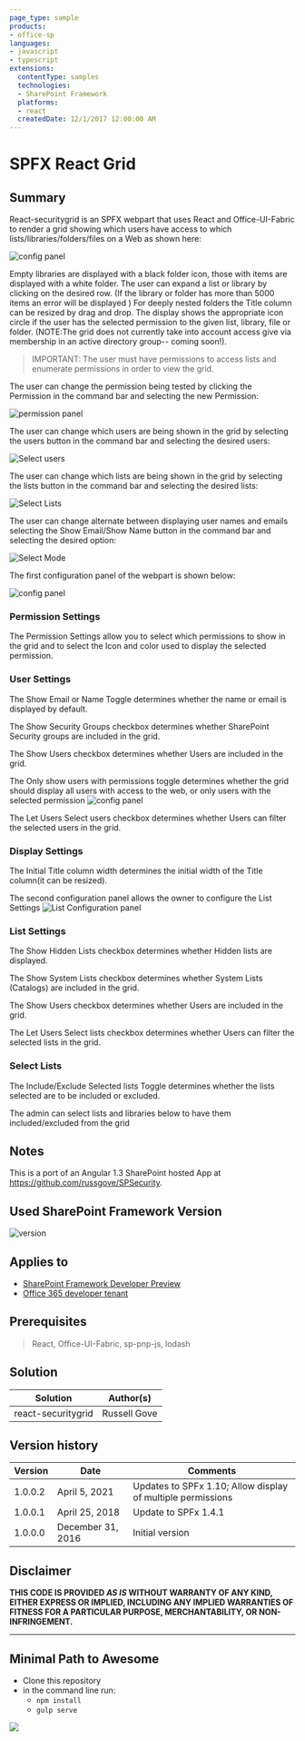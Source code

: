 ```yaml
---
page_type: sample
products:
- office-sp
languages:
- javascript
- typescript
extensions:
  contentType: samples
  technologies:
  - SharePoint Framework
  platforms:
  - react
  createdDate: 12/1/2017 12:00:00 AM
---
```

# SPFX React Grid

## Summary

React-securitygrid is an SPFX webpart that uses React and Office-UI-Fabric to render a grid showing which users have access to which lists/libraries/folders/files on a Web as shown here:

![config panel](./src/images/MainDisplay.gif)

Empty libraries are displayed with a black folder icon, those with items are displayed with a white folder. The user can expand a list or library by clicking on the desired row. (If the library or folder has more than 5000 items an error will be displayed ) For deeply nested folders the Title column can be resized by drag and drop. The display shows the appropriate icon circle if the user has the selected permission to the given list, library, file or folder. (NOTE:The grid does not currently take into account access give via membership in an active directory group-- coming soon!).

> IMPORTANT: The user must have permissions to access lists and enumerate permissions in order to view the grid.

The user can change the permission being tested by clicking the Permission in the command bar and selecting the new Permission:

![permission panel](./src/images/selectPermissionsPopout.PNG)

The user can change which users are being shown in the grid by selecting the users button in the command bar and selecting the desired users:

![Select users](./src/images/SelectUsersPopout.PNG)

The user can change which lists are being shown in the grid by selecting the lists button in the command bar and selecting the desired lists:

![Select Lists](./src/images/Selectlistspopout.PNG)

The user can change alternate between displaying user names and emails  selecting the Show Email/Show Name button in the command bar and selecting the desired option:

![Select Mode](./src/images/SelectDisplayModePopout.PNG)

The first configuration panel of the webpart is shown below:

![config panel](./src/images/Configuration.PNG)

### Permission Settings

The Permission Settings allow you to select which permissions to show in the grid and to select the Icon and color used to display the selected permission.

### User Settings

The Show Email or Name Toggle determines whether the name or email is displayed by default.

The Show Security Groups checkbox determines whether SharePoint Security groups are included in the grid.

The Show Users checkbox determines whether Users are included in the grid.

The Only show users with permissions toggle determines whether the grid should display all users with access to the web, or only users with the selected permission
![config panel](./src/images/Permissions.gif)

The Let Users Select users checkbox determines whether Users can filter the selected users in the grid.

### Display Settings

The Initial Title column width determines the initial width of the Title column(it can be resized).

The second configuration panel allows the owner to configure the List Settings
![List Configuration panel](./src/images/ListConfiguration.PNG)

### List Settings

The Show Hidden Lists checkbox determines whether Hidden lists  are displayed.

The Show System Lists checkbox determines whether System Lists (Catalogs) are included in the grid.

The Show Users checkbox determines whether Users are included in the grid.

The Let Users Select lists checkbox determines whether Users can filter the selected lists in the grid.

### Select Lists

The Include/Exclude Selected lists Toggle determines whether the lists selected are to be included or excluded.

The admin can select lists and libraries below to have them included/excluded from the grid

## Notes

This is a port of an Angular 1.3 SharePoint hosted App at https://github.com/russgove/SPSecurity.

## Used SharePoint Framework Version

![version](https://img.shields.io/badge/version-1.10-green.svg)

## Applies to

* [SharePoint Framework Developer Preview](http://dev.office.com/sharepoint/docs/spfx/sharepoint-framework-overview)
* [Office 365 developer tenant](http://dev.office.com/sharepoint/docs/spfx/set-up-your-developer-tenant)

## Prerequisites

> React, Office-UI-Fabric, sp-pnp-js, lodash

## Solution

Solution|Author(s)
--------|---------
 react-securitygrid | Russell Gove

## Version history

Version|Date|Comments
-------|----|--------
1.0.0.2|April 5, 2021| Updates to SPFx 1.10; Allow display of multiple permissions
1.0.0.1|April 25, 2018|Update to SPFx 1.4.1
1.0.0.0|December 31, 2016|Initial version

## Disclaimer

**THIS CODE IS PROVIDED *AS IS* WITHOUT WARRANTY OF ANY KIND, EITHER EXPRESS OR IMPLIED, INCLUDING ANY IMPLIED WARRANTIES OF FITNESS FOR A PARTICULAR PURPOSE, MERCHANTABILITY, OR NON-INFRINGEMENT.**

---

## Minimal Path to Awesome

- Clone this repository
- in the command line run:
  - `npm install`
  - `gulp serve`

<img src="https://telemetry.sharepointpnp.com/sp-dev-fx-webparts/samples/react-securitygrid" />

